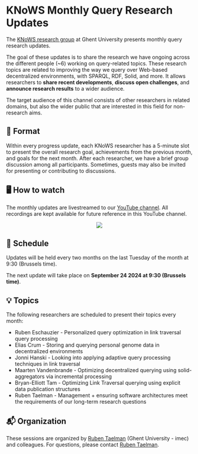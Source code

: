 # KNoWS Monthly Query Research Updates

The [KNoWS research group](https://knows.idlab.ugent.be/) at Ghent University
presents monthly query research updates.

The goal of these updates is to share the research we have ongoing
across the different people (~6) working on query-related topics.
These research topics are related to improving the way we query over Web-based decentralized environments,
with SPARQL, RDF, Solid, and more.
It allows researchers to **share recent developments**, **discuss open challenges**, and **announce research results** to a wider audience.

The target audience of this channel consists of other researchers in related domains,
but also the wider public that are interested in this field for non-research aims.

## 🧩 Format

Within every progress update, each KNoWS researcher has a 5-minute slot to present the overall research goal,
achievements from the previous month, and goals for the next month.
After each researcher, we have a brief group discussion among all participants.
Sometimes, guests may also be invited for presenting or contributing to discussions.

## 🖥️ How to watch

The monthly updates are livestreamed to our [YouTube channel](https://www.youtube.com/@KNoWS-UGent).
All recordings are kept available for future reference in this YouTube channel.

<center>
  <div id="iframeDiv"><a id="iframeLink" href="https://www.youtube.com/embed/DQBSu8xeofg"><img src="https://i3.ytimg.com/vi/DQBSu8xeofg/maxresdefault.jpg"></a></div>
</center>

## 📅 Schedule

Updates will be held every two months on the last Tuesday of the month at 9:30 (Brussels time).

The next update will take place on **September 24 2024 at 9:30 (Brussels time)**.

## 💡 Topics

The following researchers are scheduled to present their topics every month:

* Ruben Eschauzier - Personalized query optimization in link traversal query processing
* Elias Crum - Storing and querying personal genome data in decentralized environments
* Jonni Hanski - Looking into applying adaptive query processing techniques in link traversal
* Maarten Vandenbrande - Optimizing decentralized querying using solid-aggregators via incremental processing
* Bryan-Elliott Tam - Optimizing Link Traversal querying using explicit data publication structures
* Ruben Taelman - Management + ensuring software architectures meet the requirements of our long-term research questions

## 📬 Organization

These sessions are organized by [Ruben Taelman](https://www.rubensworks.net/) (Ghent University - imec) and colleagues.
For questions, please contact [Ruben Taelman](mailto:ruben.taelman@ugent.be).
